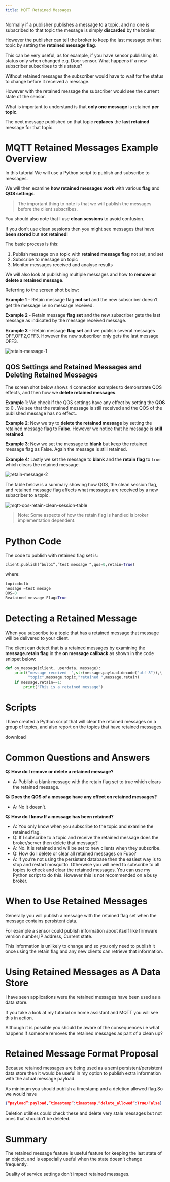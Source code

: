 ```yaml
---
title: MQTT Retained Messages
---
```


Normally if a publisher publishes a message to a topic, and no one is subscribed to that topic the message is simply **discarded** by the broker.

However the publisher can tell the broker to keep the last message on that topic by setting the **retained message flag**.

This can be very useful, as for example, if you have sensor publishing its status only when changed e.g. Door sensor. What happens if a new subscriber subscribes to this status?

Without retained messages the subscriber would have to wait for the status to change before it received a message.

However with the retained message the subscriber would see the current state of the sensor.

What is important to understand is that **only one message** is retained **per topic**.

The next message published on that topic **replaces** the **last retained** message for that topic.

# MQTT Retained Messages Example Overview

In this tutorial We will use a Python script to publish and subscribe to messages.

We will then examine **how retained messages work** with various **flag** and **QOS settings**.

> The important thing to note is that we will publish the messages before the client subscribes.

You should also note that I use **clean sessions** to avoid confusion.

If you don’t use clean sessions then you might see messages that have **been stored** but **not retained**!

The basic process is this:

1. Publish message on a topic with **retained message flag** not set, and set
2. Subscribe to message on topic
3. Monitor messages received and analyse results

We will also look at publishing multiple messages and how to **remove or delete a retained message**.

Referring to the screen shot below:

**Example 1** – Retain message flag **not set** and the new subscriber doesn’t get the message i.e no message received.

**Example 2** - Retain message **flag set** and the new subscriber gets the last message as indicated by the message received message.

**Example 3** – Retain message **flag set** and we publish several messages OFF,OFF2,OFF3. However the new subscriber only gets the last message OFF3.

![retain-message-1](../../../images/retain-message-1.jpg)


## QOS Settings and Retained Messages and Deleting Retained Messages

The screen shot below shows 4 connection examples to demonstrate QOS effects, and then how we **delete retained messages**.

**Example 1**: We check if the QOS settings have any effect by setting the **QOS** to 0 . We see that the retained message is still received and the QOS of the published message has no effect..

**Example 2**: Now we try to **delete the retained message** by setting the retained message flag to **False**. However we notice that he message is **still retained**.

**Example 3**: Now we set the message to **blank** but keep the retained message flag as False. Again the message is still retained.

**Example 4:** Lastly we set the message to **blank** and the **retain flag** to `true` which clears the retained message.

![retain-message-2](../../../images/retain-message-2.jpg)

The table below is a summary showing how QOS, the clean session flag, and retained message flag affects what messages are received by a new subscriber to a topic.

![mqtt-qos-retain-clean-session-table](../../../images/MQTT-qos-retain-clean-session-table.jpg)

> Note: Some aspects of how the retain flag is handled is broker implementation dependent.

# Python Code
The code to publish with retained flag set is:

```py
client.publish(“bulb1”,”test message “,qos=0,retain=True)
```

where:

```py
topic=bulb
nessage =test mesage
QOS=0
Reatained message Flag=True
```

# Detecting a Retained Message

When you subscribe to a topic that has a retained message that message will be delivered to your client.

The client can detect that is a retained messages by examining the **message.retain flag** in the **on message callback** as shown in the code snippet below:

```py
def on_message(client, userdata, message):
    print("message received  ",str(message.payload.decode("utf-8")),\
          "topic",message.topic,"retained ",message.retain)
    if message.retain==1:
        print("This is a retained message")
```

# Scripts
I have created a Python script that will clear the retained messages on a group of topics, and also report on the topics that have retained messages.

download


# Common Questions and Answers

**Q: How do I remove or delete a retained message?**
- A: Publish a blank message with the retain flag set to true which clears the retained message.

**Q: Does the QOS of a message have any effect on retained messages?**
- A: No it doesn’t.

**Q: How do I know If a message has been retained?**
- A: You only know when you subscribe to the topic and examine the retained flag.
- Q: If I subscribe to a topic and receive the retained message does the broker/server then delete that message?
- A: No. It is retained and will be set to new clients when they subscribe.
- Q: How do I delete or clear all retained messages on Fubo?
- A: If you’re not using the persistent database then the easiest way is to stop and restart mosquitto. Otherwise you will need to subscribe to all topics to check and clear the retained messages. You can use my Python script to do this. However this is not recommended on a busy broker.

# When to Use Retained Messages

Generally you will publish a message with the retained flag set when the message contains persistent data.

For example a sensor could publish information about itself like firmware version number,IP address, Current state.

This information is unlikely to change and so you only need to publish it once using the retain flag and any new clients can retrieve that information.

# Using Retained Messages as A Data Store

I have seen applications were the retained messages have been used as a data store.

If you take a look at my tutorial on home assistant and MQTT you will see this in action.

Although it is possible you should be aware of the consequences i.e what happens if someone removes the retained messages as part of a clean up?

# Retained Message Format Proposal

Because retained messages are being used as a semi persistent/persistent data store then it would be useful in my option to publish extra information with the actual message payload.

As minimum you should publish a timestamp and a deletion allowed flag.So we would have

```json
{“payload”:payload,”timestamp”:timestamp,”delete_allowed”:True/False}
```

Deletion utilities could check these and delete very stale messages but not ones that shouldn’t be deleted.

# Summary

The retained message feature is useful feature for keeping the last state of an object, and is especially useful when the state doesn’t change frequently.

Quality of service settings don’t impact retained messages.